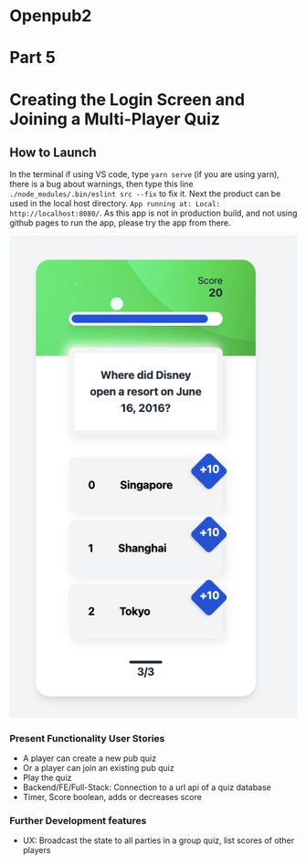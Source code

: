 # Openpub2
# Part 5
# Creating the Login Screen and Joining a Multi-Player Quiz

## How to Launch

In the terminal if using VS code, type `yarn serve` (if you are using yarn), there is a bug about warnings, then type this line 
`./node_modules/.bin/eslint src --fix` to fix it.  Next the product can be used in the local host directory.
`App running at: Local:   http://localhost:8080/`. As this app is not in production build, and not using github pages to run the app, please try the app from there.

![Screenshot](https://github.com/fion21/onlypub2/blob/main/src/assets/images/ScreenshotPart4.png)

### Present Functionality User Stories
* A player can create a new pub quiz
* Or a player can join an existing pub quiz
* Play the quiz
* Backend/FE/Full-Stack: Connection to a url api of a quiz database
* Timer, Score boolean, adds or decreases score
### Further Development features
* UX: Broadcast the state to all parties in a group quiz, list scores of other players


